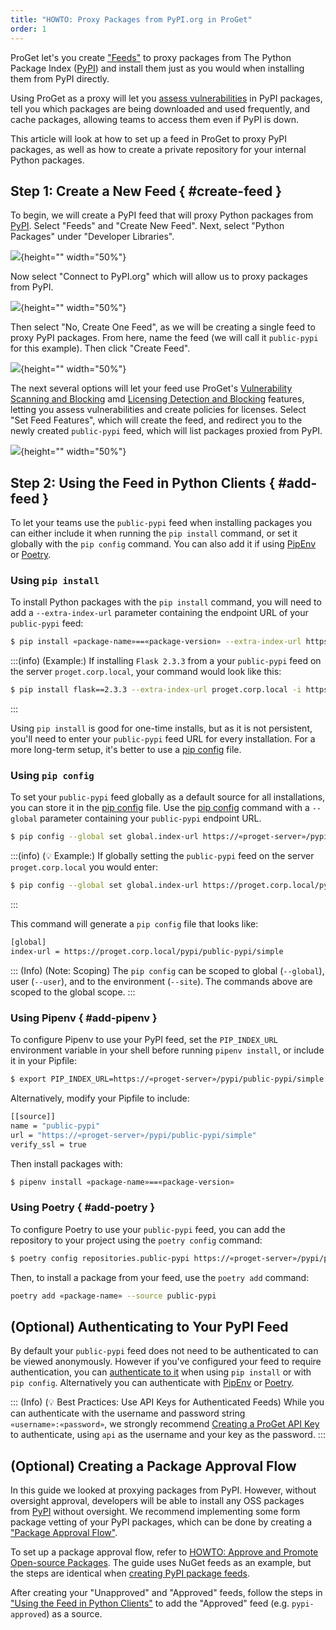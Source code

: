 ```yaml
---
title: "HOWTO: Proxy Packages from PyPI.org in ProGet"
order: 1
---
```


ProGet let's you create ["Feeds"](/docs/proget/feeds/feed-overview) to proxy packages from The Python Package Index ([PyPI](https://pypi.org/)) and install them just as you would when installing them from PyPI directly. 

Using ProGet as a proxy will let you [assess vulnerabilities](#scan-feed) in PyPI packages, tell you which packages are being downloaded and used frequently, and cache packages, allowing teams to access them even if PyPI is down.

This article will look at how to set up a feed in ProGet to proxy PyPI packages, as well as how to create a private repository for your internal Python packages.

## Step 1: Create a New Feed { #create-feed }

To begin, we will create a PyPI feed that will proxy Python packages from [PyPI](https://pypi.org/). Select "Feeds" and "Create New Feed". Next, select "Python Packages" under "Developer Libraries".

![](/resources/docs/proget-pypi-createfeed.png){height="" width="50%"}

Now select "Connect to PyPI.org" which will allow us to proxy packages from PyPI.

![](/resources/docs/proget-pypi-connectors.png){height="" width="50%"}

Then select "No, Create One Feed", as we will be creating a single feed to proxy PyPI packages. From here, name the feed (we will call it `public-pypi` for this example). Then click "Create Feed".

![](/resources/docs/proget-pypi-public-namefeed.png){height="" width="50%"}

The next several options will let your feed use ProGet's [Vulnerability Scanning and Blocking](/docs/proget/sca/vulnerabilities) amd [Licensing Detection and Blocking](https://docs.inedo.com/docs/proget/sca/licenses) features, letting you assess vulnerabilities and create policies for licenses. Select "Set Feed Features", which will create the feed, and redirect you to the newly created `public-pypi` feed, which will list packages proxied from PyPI.

![](/resources/docs/proget-pypi-public-feed.png){height="" width="50%"}

## Step 2: Using the Feed in Python Clients { #add-feed }

To let your teams use the `public-pypi` feed when installing packages you can either include it when running the `pip install` command, or set it globally with the `pip config` command. You can also add it if using [PipEnv](#add-pipenv) or [Poetry](#add-poetry).

### Using `pip install`

To install Python packages with the `pip install` command, you will need to add a `--extra-index-url` parameter containing the endpoint URL of your `public-pypi` feed:

```bash
$ pip install «package-name»==«package-version» --extra-index-url https://«proget-server»/pypi/public-pypi/simple
```

:::(info) (Example:)
If installing `Flask 2.3.3` from a your `public-pypi` feed on the server `proget.corp.local`, your command would look like this:
```bash
$ pip install flask==2.3.3 --extra-index-url proget.corp.local -i https://proget.corp.local/pypi/public-pypi/simple
```
:::

Using `pip install` is good for one-time installs, but as it is not persistent, you'll need to enter your `public-pypi` feed URL for every installation. For a more long-term setup, it's better to use a [pip config](https://pip.pypa.io/en/stable/topics/configuration/) file.

### Using `pip config`

To set your `public-pypi` feed globally as a default source for all installations, you can store it in the [pip config](https://pip.pypa.io/en/stable/topics/configuration/) file. Use the [pip config](https://pip.pypa.io/en/stable/cli/pip_config/) command with a `--global` parameter containing your `public-pypi` endpoint URL.

```bash
$ pip config --global set global.index-url https://«proget-server»/pypi/public-pypi/simple
```

:::(info) (💡 Example:)
If globally setting the `public-pypi` feed on the server `proget.corp.local` you would enter:
```bash
$ pip config --global set global.index-url https://proget.corp.local/pypi/public-pypi/simple 
```
:::

This command will generate a `pip config` file that looks like:

```bash
[global]
index-url = https://proget.corp.local/pypi/public-pypi/simple 
```

::: (Info) (Note: Scoping)
The `pip config` can be scoped to global (`--global`), user (`--user`), and to the environment (`--site`). The commands above are scoped to the global scope.
:::

### Using Pipenv { #add-pipenv }

To configure Pipenv to use your PyPI feed, set the `PIP_INDEX_URL` environment variable in your shell before running `pipenv install`, or include it in your Pipfile:

```bash
$ export PIP_INDEX_URL=https://«proget-server»/pypi/public-pypi/simple
```

Alternatively, modify your Pipfile to include:

```bash
[[source]]
name = "public-pypi"
url = "https://«proget-server»/pypi/public-pypi/simple"
verify_ssl = true
```

Then install packages with:

```bash
$ pipenv install «package-name»==«package-version»
```

### Using Poetry { #add-poetry }

To configure Poetry to use your `public-pypi` feed, you can add the repository to your project using the `poetry config` command:

```bash
$ poetry config repositories.public-pypi https://«proget-server»/pypi/public-pypi/simple
```

Then, to install a package from your feed, use the `poetry add` command:

```bash
poetry add «package-name» --source public-pypi
```

## (Optional) Authenticating to Your PyPI Feed

By default your `public-pypi` feed does not need to be authenticated to can be viewed anonymously. However if you've configured your feed to require authentication, you can [authenticate to it](/docs/proget/feeds/pypi#authenticating-to-a-pypi-feed) when using `pip install` or with `pip config`. Alternatively you can authenticate with [PipEnv](/docs/proget/feeds/pypi#authenticate-pipenv) or [Poetry](/docs/proget/feeds/pypi#authenticate-poetry).

::: (Info) (💡 Best Practices: Use API Keys for Authenticated Feeds)
While you can authenticate with the username and password string `«username»:«password»`, we strongly recommend [Creating a ProGet API Key](/docs/proget/reference-api/proget-apikeys) to authenticate, using `api` as the username and your key as the password.
:::

## (Optional) Creating a Package Approval Flow

In this guide we looked at proxying packages from PyPI. However, without oversight approval, developers will be able to install any OSS packages from [PyPI](https://pypi.org/) without oversight. We recommend implementing some form package vetting of your PyPI packages, which can be done by creating a ["Package Approval Flow"](/docs/proget/packages/package-promotion).

To set up a package approval flow, refer to [HOWTO: Approve and Promote Open-source Packages](/docs/proget/packages/package-promotion/proget-howto-promote-packages). The guide uses NuGet feeds as an example, but the steps are identical when [creating PyPI package feeds](#create-feed).

After creating your "Unapproved" and "Approved" feeds, follow the steps in ["Using the Feed in Python Clients"](#add-feed) to add the "Approved" feed (e.g. `pypi-approved`) as a source.